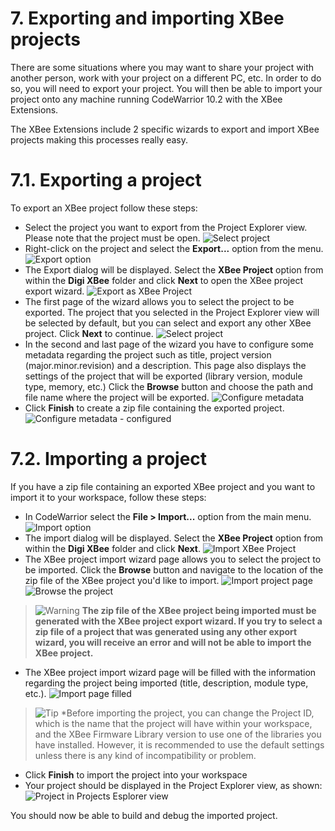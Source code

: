 <h1>7. Exporting and importing XBee projects</h1>

There are some situations where you may want to share your project with another person, work with your project on a different PC, etc. In order to do so, you will need to export your project. You will then be able to import your project onto any machine running CodeWarrior 10.2 with the XBee Extensions.

The XBee Extensions include 2 specific wizards to export and import XBee projects making this processes really easy.

# 7.1. Exporting a project

To export an XBee project follow these steps:

- Select the project you want to export from the Project Explorer view. Please note that the project must be open.
![Select project](images/img014s.jpg)
- Right-click on the project and select the **Export...** option from the menu.
![Export option](images/img014b.jpg)
- The Export dialog will be displayed. Select the **XBee Project** option from within the **Digi XBee** folder and click **Next** to open the XBee project export wizard.
![Export as XBee Project](images/img014t.jpg)
- The first page of the wizard allows you to select the project to be exported. The project that you selected in the Project Explorer view will be selected by default, but you can select and export any other XBee project.
Click **Next** to continue.
![Select project](images/img014u.jpg)
- In the second and last page of the wizard you have to configure some metadata regarding the project such as title, project version (major.minor.revision) and a description.	This page also displays the settings of the project that will be exported (library version, module type, memory, etc.)
Click the **Browse** button and choose the path and file name where the project will be exported.
![Configure metadata](images/img014v.jpg)
- Click **Finish** to create a zip file containing the exported project.
![Configure metadata - configured](images/img014w.jpg)

# 7.2. Importing a project

If you have a zip file containing an exported XBee project and you want to import it to your workspace, follow these steps:

- In CodeWarrior select the **File &gt; Import...** option from the main menu.
![Import option](images/img014i.jpg)
- The import dialog will be displayed. Select the **XBee Project** option from within the **Digi XBee** folder and click **Next**.
![Import XBee Project](images/img014x.jpg)
- The XBee project import wizard page allows you to select the project to be imported. Click the **Browse** button and navigate to the location of the zip file of the XBee project you'd like to import.
![Import project page](images/img014y.jpg)
![Browse the project](images/img014ab.jpg)
> ![Warning](images/icon_warning.jpg) **The zip file of the XBee project being imported must be generated with the	XBee project export wizard. If you try to select a zip file of a project that was generated using any other export wizard, you will receive an error and will not be able to import the XBee project.**
- The XBee project import wizard page will be filled with the information regarding the project being imported (title,	description, module type, etc.).
![Import page filled](images/img014z.jpg)
> ![Tip](images/icon_tip.jpg) *Before importing the project, you can change the Project ID, which is the name that the project will	have within your workspace, and the XBee Firmware Library version to use one of the libraries you have installed. However, it is recommended to use the default settings unless there is any kind of incompatibility or problem.
- Click **Finish** to import the project into your workspace
- Your project should be displayed in the Project Explorer view, as shown:
![Project in Projects Esplorer view](images/img014aa.jpg)

You should now be able to build and debug the imported project.
